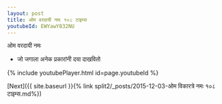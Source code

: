 ```yaml
---
layout: post
title: ओम वरदायी नमः १०८ टाइम्स
youtubeId: EWYawY832NU
---
```

 
 
 ओम वरदायी नमः  
 
 -  जो जगाला अनेक प्रकारांनी दया दाखवितो 
 
  
 
  
 
 
 
 
 
 


{% include youtubePlayer.html id=page.youtubeId %}
 
[Next]({{ site.baseurl }}{% link  split2/_posts/2015-12-03-ओम विकारत्रे नमः १०८ टाइम्स.md%})
 
